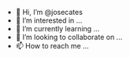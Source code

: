- 👋 Hi, I’m @josecates
- 👀 I’m interested in ...
- 🌱 I’m currently learning ...
- 💞️ I’m looking to collaborate on ...
- 📫 How to reach me ...

<!---
josecates/josecates is a ✨ special ✨ repository because its `README.md` (this file) appears on your GitHub profile.
You can click the Preview link to take a look at your changes.
--->
